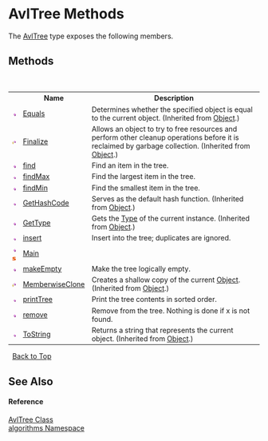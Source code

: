 # AvlTree Methods
 

The <a href="8dcf149a-d86d-5175-6253-cbd5984fd9db">AvlTree</a> type exposes the following members.


## Methods
&nbsp;<table><tr><th></th><th>Name</th><th>Description</th></tr><tr><td>![Public method](media/pubmethod.gif "Public method")</td><td><a href="http://msdn2.microsoft.com/en-us/library/bsc2ak47" target="_blank">Equals</a></td><td>
Determines whether the specified object is equal to the current object.
 (Inherited from <a href="http://msdn2.microsoft.com/en-us/library/e5kfa45b" target="_blank">Object</a>.)</td></tr><tr><td>![Protected method](media/protmethod.gif "Protected method")</td><td><a href="http://msdn2.microsoft.com/en-us/library/4k87zsw7" target="_blank">Finalize</a></td><td>
Allows an object to try to free resources and perform other cleanup operations before it is reclaimed by garbage collection.
 (Inherited from <a href="http://msdn2.microsoft.com/en-us/library/e5kfa45b" target="_blank">Object</a>.)</td></tr><tr><td>![Public method](media/pubmethod.gif "Public method")</td><td><a href="661ec0f5-64e0-560c-5eeb-8b635557832d">find</a></td><td>
Find an item in the tree.</td></tr><tr><td>![Public method](media/pubmethod.gif "Public method")</td><td><a href="7d64c5e2-6840-b437-e444-54f6545ad5ae">findMax</a></td><td>
Find the largest item in the tree.</td></tr><tr><td>![Public method](media/pubmethod.gif "Public method")</td><td><a href="2b79c1dc-c842-cdfc-3222-322ea2c372b5">findMin</a></td><td>
Find the smallest item in the tree.</td></tr><tr><td>![Public method](media/pubmethod.gif "Public method")</td><td><a href="http://msdn2.microsoft.com/en-us/library/zdee4b3y" target="_blank">GetHashCode</a></td><td>
Serves as the default hash function.
 (Inherited from <a href="http://msdn2.microsoft.com/en-us/library/e5kfa45b" target="_blank">Object</a>.)</td></tr><tr><td>![Public method](media/pubmethod.gif "Public method")</td><td><a href="http://msdn2.microsoft.com/en-us/library/dfwy45w9" target="_blank">GetType</a></td><td>
Gets the <a href="http://msdn2.microsoft.com/en-us/library/42892f65" target="_blank">Type</a> of the current instance.
 (Inherited from <a href="http://msdn2.microsoft.com/en-us/library/e5kfa45b" target="_blank">Object</a>.)</td></tr><tr><td>![Public method](media/pubmethod.gif "Public method")</td><td><a href="cf388347-65ba-fd09-d838-505bfba314a8">insert</a></td><td>
Insert into the tree; duplicates are ignored.</td></tr><tr><td>![Public method](media/pubmethod.gif "Public method")![Static member](media/static.gif "Static member")</td><td><a href="1b10cdd1-914c-ef79-b8f8-51a1ef28aa0f">Main</a></td><td /></tr><tr><td>![Public method](media/pubmethod.gif "Public method")</td><td><a href="5cae49b0-ec5e-e507-90b4-e417222d333c">makeEmpty</a></td><td>
Make the tree logically empty.</td></tr><tr><td>![Protected method](media/protmethod.gif "Protected method")</td><td><a href="http://msdn2.microsoft.com/en-us/library/57ctke0a" target="_blank">MemberwiseClone</a></td><td>
Creates a shallow copy of the current <a href="http://msdn2.microsoft.com/en-us/library/e5kfa45b" target="_blank">Object</a>.
 (Inherited from <a href="http://msdn2.microsoft.com/en-us/library/e5kfa45b" target="_blank">Object</a>.)</td></tr><tr><td>![Public method](media/pubmethod.gif "Public method")</td><td><a href="327c5368-e2bb-b77c-9e38-6b763da6da4f">printTree</a></td><td>
Print the tree contents in sorted order.</td></tr><tr><td>![Public method](media/pubmethod.gif "Public method")</td><td><a href="8b2e718a-0550-7acc-c829-eb1efaae9c62">remove</a></td><td>
Remove from the tree. Nothing is done if x is not found.</td></tr><tr><td>![Public method](media/pubmethod.gif "Public method")</td><td><a href="http://msdn2.microsoft.com/en-us/library/7bxwbwt2" target="_blank">ToString</a></td><td>
Returns a string that represents the current object.
 (Inherited from <a href="http://msdn2.microsoft.com/en-us/library/e5kfa45b" target="_blank">Object</a>.)</td></tr></table>&nbsp;
<a href="#avltree-methods">Back to Top</a>

## See Also


#### Reference
<a href="8dcf149a-d86d-5175-6253-cbd5984fd9db">AvlTree Class</a><br /><a href="82f88b43-fdc9-bc99-9558-75fce96d448f">algorithms Namespace</a><br />